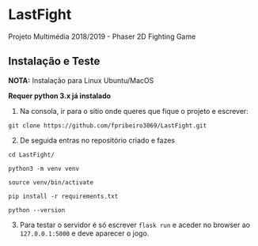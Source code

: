 # LastFight
Projeto Multimédia 2018/2019 - Phaser 2D Fighting Game

## Instalação e Teste

**NOTA:** Instalação para Linux Ubuntu/MacOS

**Requer python 3.x já instalado**

1. Na consola, ir para o sítio onde queres que fique o projeto e escrever:

`git clone https://github.com/fpribeiro3069/LastFight.git`

2. De seguida entras no repositório criado e fazes

`cd LastFight/`

`python3 -m venv venv`

`source venv/bin/activate`

`pip install -r requirements.txt`

`python --version`

3. Para testar o servidor é só escrever `flask run` e aceder no
browser ao `127.0.0.1:5000` e deve aparecer o jogo.
